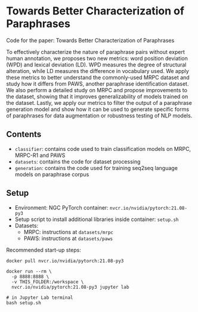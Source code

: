# Towards Better Characterization of Paraphrases

Code for the paper: Towards Better Characterization of Paraphrases

To effectively characterize the nature of paraphrase pairs without expert human annotation, we proposes two new metrics: word position deviation (WPD) and lexical deviation (LD). WPD measures the degree of structural alteration, while LD measures the difference in vocabulary used. We apply these metrics to better understand the commonly-used MRPC dataset and study how it differs from PAWS, another paraphrase identification dataset. We also perform a detailed study on MRPC and propose improvements to the dataset, showing that it improves generalizability of models trained on the dataset. Lastly, we apply our metrics to filter the output of a paraphrase generation model and show how it can be used to generate specific forms of paraphrases for data augmentation or robustness testing of NLP models. 

## Contents

* `classifier`: contains code used to train classification models on MRPC, MRPC-R1 and PAWS
* `datasets`: contains the code for dataset processing
* `generation`: contains the code used for training seq2seq language models on paraphrase corpus

## Setup

* Environment: NGC PyTorch container: `nvcr.io/nvidia/pytorch:21.08-py3`
* Setup script to install additional libraries inside container: `setup.sh`
* Datasets:
  * MRPC: instructions at `datasets/mrpc`
  * PAWS: instructions at `datasets/paws`

Recommended start-up steps:

```shell
docker pull nvcr.io/nvidia/pytorch:21.08-py3

docker run --rm \
  -p 8888:8888 \
  -v THIS_FOLDER:/workspace \
  nvcr.io/nvidia/pytorch:21.08-py3 jupyter lab
  
# in Jupyter Lab terminal
bash setup.sh
```
